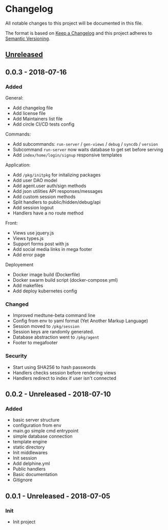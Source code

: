 # Changelog
All notable changes to this project will be documented in this file.

The format is based on [Keep a Changelog](https://keepachangelog.com/en/1.0.0/)
and this project adheres to [Semantic Versioning](https://semver.org/spec/v2.0.0.html).

## [Unreleased]

## 0.0.3 - 2018-07-16

### Added

General:
- Add changelog file
- Add license file
- Add Maintainers list file
- Add circle CI/CD tests config

Commands:
- Add subcommands: `run-server` / `gen-views` / `debug` / `syncdb` / `version`
- Subcommand `run-server` now waits database to get set before serving
- Add `index/home/login/signup` responsive templates

Application:
- Add `/pkg/initpkg` for initalizing packages
- Add user DAO model
- Add agent.user auth/sign methods
- Add json utilities API responses/messages
- Add custom session methods
- Split handlers to public/hidden/debug/api
- Add session logout
- Handlers have a no route method

Front:
- Views use jquery.js
- Views types.js
- Support forms post with js
- Add social media links in mega footer 
- Add error page 

Deployement
- Docker image build (Dockerfile)
- Docker swarm build script (docker-compose.yml)
- Add makefiles
- Add deploy kubernetes config

### Changed
- Improved medtune-beta command line 
- Config from env to yaml format (Yet Another Markup Language)
- Session moved to `/pkg/session`
- Session keys are randomly generated.
- Database abstraction went to `/pkg/agent`
- Footer to megafooter

### Security
- Start using SHA256 to hash passwords
- Handlers checks session before rendering views
- Handlers redirect to index if user isn't connected


## 0.0.2 - Unreleased - 2018-07-10
### Added
- basic server structure
- configuration from env
- main.go simple cmd entrypoint
- simple database connection
- template engine
- static directory
- Init middlewares
- Init session
- Add delphine.yml
- Public handlers
- Basic documentation
- Gitignore

## 0.0.1 - Unreleased - 2018-07-05
### Init
- Init project

[Unreleased]: https://github.com/medtune/beta-platform/compare/v0.0.3...HEAD
